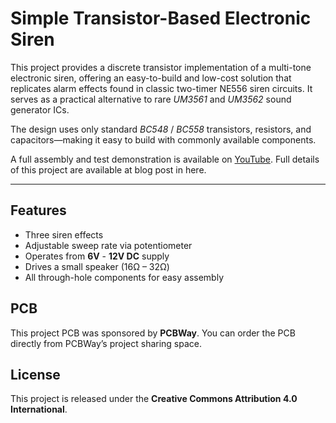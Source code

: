 # Simple Transistor-Based Electronic Siren

This project provides a discrete transistor implementation of a multi-tone electronic siren, offering an easy-to-build and low-cost solution that replicates alarm effects found in classic two-timer NE556 siren circuits. It serves as a practical alternative to rare *UM3561* and *UM3562* sound generator ICs.

The design uses only standard *BC548* / *BC558* transistors, resistors, and capacitors—making it easy to build with commonly available components.

A full assembly and test demonstration is available on [YouTube](https://youtu.be/mPkqBXPQGk4). Full details of this project are available at blog post in here. 

---

## Features
- Three siren effects
- Adjustable sweep rate via potentiometer
- Operates from **6V** - **12V DC** supply
- Drives a small speaker (16Ω – 32Ω)
- All through-hole components for easy assembly

## PCB
This project PCB was sponsored by **PCBWay**. You can order the PCB directly from PCBWay’s project sharing space.

## License
This project is released under the **Creative Commons Attribution 4.0 International**.

